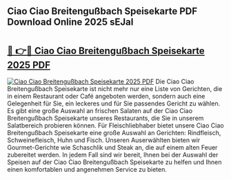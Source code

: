 ## Ciao Ciao Breitengußbach Speisekarte PDF Download Online 2025 sEJaI

# <h2><a href="http://gcbdhy.nevu.top/?p=Ciao+Ciao+Breitengu%c3%9fbach+Speisekarte">🔗 👉🔴 Ciao Ciao Breitengußbach Speisekarte 2025 PDF</a></h2>

[![Ciao Ciao Breitengußbach Speisekarte 2025 PDF](https://i.imgur.com/dBaPXMq.png)](http://gcbdhy.nevu.top/?p=Ciao+Ciao+Breitengu%c3%9fbach+Speisekarte)
Die Ciao Ciao Breitengußbach Speisekarte ist nicht mehr nur eine Liste von Gerichten, die in einem Restaurant oder Café angeboten werden, sondern auch eine Gelegenheit für Sie, ein leckeres und für Sie passendes Gericht zu wählen. Es gibt eine große Auswahl an frischen Salaten auf der Ciao Ciao Breitengußbach Speisekarte unseres Restaurants, die Sie in unserem Salatbereich probieren können. Für Fleischliebhaber bietet unsere Ciao Ciao Breitengußbach Speisekarte eine große Auswahl an Gerichten: Rindfleisch, Schweinefleisch, Huhn und Fisch. Unseren Auserwählten bieten wir Gourmet-Gerichte wie Schaschlik und Steak an, die auf einem alten Feuer zubereitet werden. In jedem Fall sind wir bereit, Ihnen bei der Auswahl der Speisen auf der Ciao Ciao Breitengußbach Speisekarte zu helfen und Ihnen einen komfortablen und angenehmen Service zu bieten.

